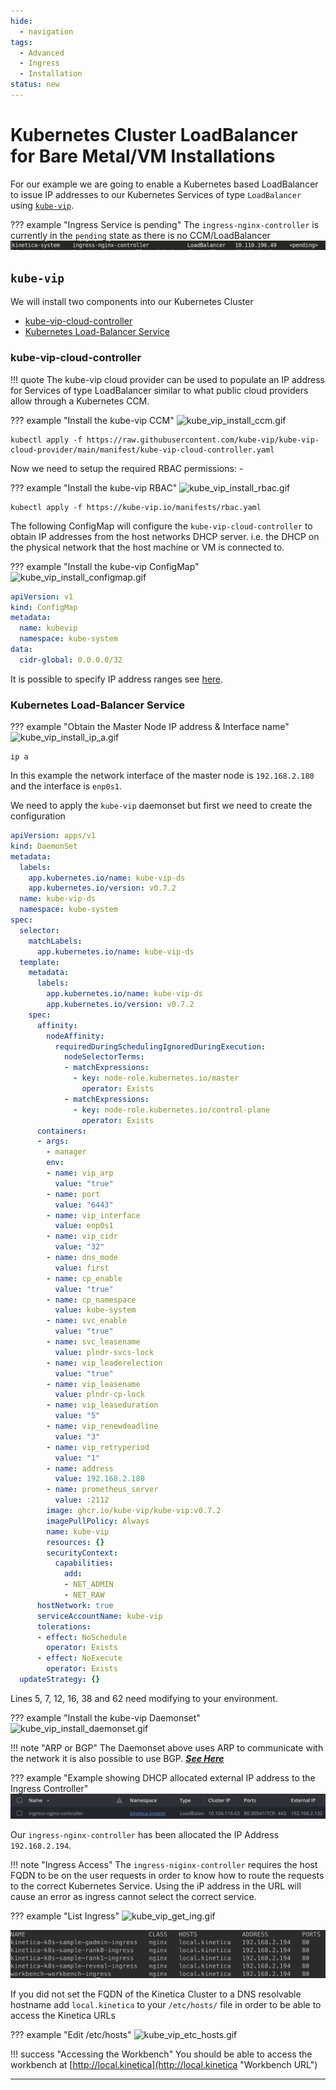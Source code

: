 ```yaml
---
hide:
  - navigation
tags:
  - Advanced
  - Ingress
  - Installation
status: new
---
```

# Kubernetes Cluster LoadBalancer for Bare Metal/VM Installations

For our example we are going to enable a Kubernetes based LoadBalancer to issue
IP addresses to our Kubernetes Services of type `LoadBalancer` using
[`kube-vip`](https://kube-vip.io/).

??? example "Ingress Service is pending"
    The `ingress-nginx-controller` is currently in the `pending` state as there is no CCM/LoadBalancer
    ![pending_service.png](../images/kube_vip/pending_service.png)

## `kube-vip`

We will install two components into our Kubernetes Cluster

* [kube-vip-cloud-controller](https://kube-vip.io/docs/usage/cloud-provider/)
* [Kubernetes Load-Balancer Service](https://kube-vip.io/docs/usage/kubernetes-services/)

### kube-vip-cloud-controller

!!! quote
    The kube-vip cloud provider can be used to populate 
    an IP address for Services of type LoadBalancer similar to what 
    public cloud providers allow through a Kubernetes CCM.

??? example "Install the kube-vip CCM"
    ![kube_vip_install_ccm.gif](..%2Fimages%2Fkube_vip%2Fkube_vip_install_ccm.gif)

```shell title="Install the kube-vip CCM"
kubectl apply -f https://raw.githubusercontent.com/kube-vip/kube-vip-cloud-provider/main/manifest/kube-vip-cloud-controller.yaml
```

Now we need to setup the required RBAC permissions: -

??? example "Install the kube-vip RBAC"
    ![kube_vip_install_rbac.gif](..%2Fimages%2Fkube_vip%2Fkube_vip_install_rbac.gif)

```shell title="Install kube-vip RBAC"
kubectl apply -f https://kube-vip.io/manifests/rbac.yaml
```

The following ConfigMap will configure the `kube-vip-cloud-controller` to obtain
IP addresses from the host networks DHCP server. i.e. the DHCP
on the physical network that the host machine or VM is connected to.

??? example "Install the kube-vip ConfigMap"
    ![kube_vip_install_configmap.gif](..%2Fimages%2Fkube_vip%2Fkube_vip_install_configmap.gif)

```yaml title="Install the kube-vip ConfigMap"
apiVersion: v1
kind: ConfigMap
metadata:
  name: kubevip
  namespace: kube-system
data:
  cidr-global: 0.0.0.0/32
```

It is possible to specify IP address ranges see [here](https://kube-vip.io/docs/usage/cloud-provider/).

### Kubernetes Load-Balancer Service

??? example "Obtain the Master Node IP address & Interface name"
    ![kube_vip_install_ip_a.gif](..%2Fimages%2Fkube_vip%2Fkube_vip_install_ip_a.gif)

```shell title="Obtain the Master Node IP address & Interface name"
ip a
```

In this example the network interface of the master node is `192.168.2.180` and the interface is
`enp0s1`.

We need to apply the `kube-vip` daemonset but first we need to create the configuration

```yaml title="Install the kube-vip Daemonset" linenums="1" hl_lines="5 7 12 16 38 62"
apiVersion: apps/v1
kind: DaemonSet
metadata:
  labels:
    app.kubernetes.io/name: kube-vip-ds
    app.kubernetes.io/version: v0.7.2
  name: kube-vip-ds
  namespace: kube-system
spec:
  selector:
    matchLabels:
      app.kubernetes.io/name: kube-vip-ds
  template:
    metadata:
      labels:
        app.kubernetes.io/name: kube-vip-ds
        app.kubernetes.io/version: v0.7.2
    spec:
      affinity:
        nodeAffinity:
          requiredDuringSchedulingIgnoredDuringExecution:
            nodeSelectorTerms:
            - matchExpressions:
              - key: node-role.kubernetes.io/master
                operator: Exists
            - matchExpressions:
              - key: node-role.kubernetes.io/control-plane
                operator: Exists
      containers:
      - args:
        - manager
        env:
        - name: vip_arp
          value: "true"
        - name: port
          value: "6443"
        - name: vip_interface
          value: enp0s1
        - name: vip_cidr
          value: "32"
        - name: dns_mode
          value: first
        - name: cp_enable
          value: "true"
        - name: cp_namespace
          value: kube-system
        - name: svc_enable
          value: "true"
        - name: svc_leasename
          value: plndr-svcs-lock
        - name: vip_leaderelection
          value: "true"
        - name: vip_leasename
          value: plndr-cp-lock
        - name: vip_leaseduration
          value: "5"
        - name: vip_renewdeadline
          value: "3"
        - name: vip_retryperiod
          value: "1"
        - name: address
          value: 192.168.2.180
        - name: prometheus_server
          value: :2112
        image: ghcr.io/kube-vip/kube-vip:v0.7.2
        imagePullPolicy: Always
        name: kube-vip
        resources: {}
        securityContext:
          capabilities:
            add:
            - NET_ADMIN
            - NET_RAW
      hostNetwork: true
      serviceAccountName: kube-vip
      tolerations:
      - effect: NoSchedule
        operator: Exists
      - effect: NoExecute
        operator: Exists
  updateStrategy: {}
```

Lines 5, 7, 12, 16, 38 and 62 need modifying to your environment.

??? example "Install the kube-vip Daemonset"
    ![kube_vip_install_daemonset.gif](..%2Fimages%2Fkube_vip%2Fkube_vip_install_daemonset.gif)

!!! note "ARP or BGP"
    The Daemonset above uses ARP to communicate with the network it is also possible to use BGP.
    [**_See Here_**](https://kube-vip.io/docs/installation/daemonset/#bgp-example-for-daemonset)

??? example "Example showing DHCP allocated external IP address to the Ingress Controller"
    ![ingress_not_pending.png](..%2Fimages%2Fingress_not_pending.png)

Our `ingress-nginx-controller` has been allocated the IP Address `192.168.2.194`.  

!!! note "Ingress Access"
    The `ingress-niginx-controller` requires the host FQDN to be on the user requests in order to know
    how to route the requests to the correct Kubernetes Service. Using the iP address in the URL will cause
    an error as ingress cannot select the correct service.

??? example "List Ingress"
    ![kube_vip_get_ing.gif](..%2Fimages%2Fkube_vip%2Fkube_vip_get_ing.gif)

![get_ing.png](..%2Fimages%2Fkube_vip%2Fget_ing.png)

If you did not set the FQDN of the Kinetica Cluster to a DNS resolvable hostname add `local.kinetica`
to your `/etc/hosts/` file in order to be able to access the Kinetica URLs

??? example "Edit /etc/hosts"
    ![kube_vip_etc_hosts.gif](..%2Fimages%2Fkube_vip%2Fkube_vip_etc_hosts.gif)

!!! success "Accessing the Workbench"
    You should be able to access the workbench at [http://local.kinetica](http://local.kinetica "Workbench URL")


---
